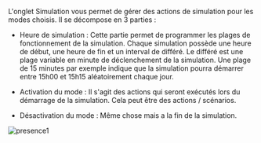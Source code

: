 L'onglet Simulation vous permet de gérer des actions de simulation pour les modes choisis.
Il se décompose en 3 parties :

- Heure de simulation :
Cette partie permet de programmer les plages de fonctionnement de la simulation.
Chaque simulation possède une heure de début, une heure de fin et un interval de différé.
Le différé est une plage variable en minute de déclenchement de la simulation. Une plage de 15 minutes par exemple indique que la simulation pourra démarrer entre 15h00 et 15h15 aléatoirement chaque jour.

- Activation du mode :
Il s'agit des actions qui seront exécutés lors du démarrage de la simulation. Cela peut être des actions / scénarios.

- Désactivation du mode :
Même chose mais a la fin de la simulation.

![presence1](../images/presence_simulation.png)
